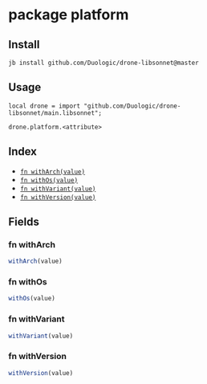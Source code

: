 # package platform



## Install

```
jb install github.com/Duologic/drone-libsonnet@master
```

## Usage

```jsonnet
local drone = import "github.com/Duologic/drone-libsonnet/main.libsonnet";

drone.platform.<attribute>

```

## Index

* [`fn withArch(value)`](#fn-witharch)
* [`fn withOs(value)`](#fn-withos)
* [`fn withVariant(value)`](#fn-withvariant)
* [`fn withVersion(value)`](#fn-withversion)

## Fields

### fn withArch

```ts
withArch(value)
```



### fn withOs

```ts
withOs(value)
```



### fn withVariant

```ts
withVariant(value)
```



### fn withVersion

```ts
withVersion(value)
```


